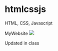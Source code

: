 # htmlcssjs
HTML, CSS, Javascript

MyWebsite
<img src="https://github.com/learn-web-dev-pk/htmlcssjs/blob/master/sample_website.jpg?raw=true">

Updated in class
